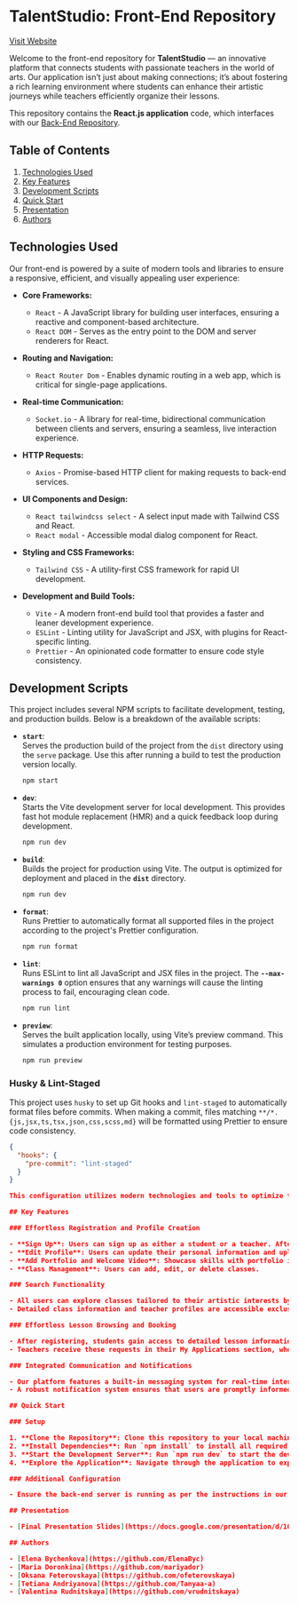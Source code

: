 # TalentStudio: Front-End Repository

[Visit Website](https://gg-pac-team4-front-1.onrender.com)

Welcome to the front-end repository for **TalentStudio** — an innovative platform that connects students with passionate teachers in the world of arts. Our application isn’t just about making connections; it’s about fostering a rich learning environment where students can enhance their artistic journeys while teachers efficiently organize their lessons.

This repository contains the **React.js application** code, which interfaces with our [Back-End Repository](https://github.com/Code-the-Dream-School/gg-pac-team4-back).

## Table of Contents

1. [Technologies Used](#technologies-used)
2. [Key Features](#key-features)
3. [Development Scripts](#development-scripts)
4. [Quick Start](#quick-start)
5. [Presentation](#presentation)
6. [Authors](#authors)

## Technologies Used

Our front-end is powered by a suite of modern tools and libraries to ensure a responsive, efficient, and visually appealing user experience:

- **Core Frameworks:**
  - `React` - A JavaScript library for building user interfaces, ensuring a reactive and component-based architecture.
  - `React DOM` - Serves as the entry point to the DOM and server renderers for React.

- **Routing and Navigation:**
  - `React Router Dom` - Enables dynamic routing in a web app, which is critical for single-page applications.

- **Real-time Communication:**
  - `Socket.io` - A library for real-time, bidirectional communication between clients and servers, ensuring a seamless, live interaction experience.

- **HTTP Requests:**
  - `Axios` - Promise-based HTTP client for making requests to back-end services.

- **UI Components and Design:**
  - `React tailwindcss select` - A select input made with Tailwind CSS and React.
  - `React modal` - Accessible modal dialog component for React.

- **Styling and CSS Frameworks:**
  - `Tailwind CSS` - A utility-first CSS framework for rapid UI development.

- **Development and Build Tools:**
  - `Vite` - A modern front-end build tool that provides a faster and leaner development experience.
  - `ESLint` - Linting utility for JavaScript and JSX, with plugins for React-specific linting.
  - `Prettier` - An opinionated code formatter to ensure code style consistency.

## Development Scripts

This project includes several NPM scripts to facilitate development, testing, and production builds. Below is a breakdown of the available scripts:

- **`start`**:  
  Serves the production build of the project from the `dist` directory using the `serve` package. Use this after running a build to test the production version locally.  
  ```bash
  npm start

- **`dev`**:  
  Starts the Vite development server for local development. This provides fast hot module replacement (HMR) and a quick feedback loop during development. 
  ```bash
  npm run dev

- **`build`**:  
  Builds the project for production using Vite. The output is optimized for deployment and placed in the **`dist`** directory.
  ```bash
  npm run dev

- **`format`**:  
  Runs Prettier to automatically format all supported files in the project according to the project's Prettier configuration.
  ```bash
  npm run format

- **`lint`**:  
  Runs ESLint to lint all JavaScript and JSX files in the project. The **`--max-warnings 0`** option ensures that any warnings will cause the linting process to fail, encouraging clean code.
  ```bash
  npm run lint

- **`preview`**:  
  Serves the built application locally, using Vite’s preview command. This simulates a production environment for testing purposes.
  ```bash
  npm run preview

### Husky & Lint-Staged

This project uses `husky` to set up Git hooks and `lint-staged` to automatically format files before commits. When making a commit, files matching `**/*.{js,jsx,ts,tsx,json,css,scss,md}` will be formatted using Prettier to ensure code consistency.

```json
{
  "hooks": {
    "pre-commit": "lint-staged"
  }
}

This configuration utilizes modern technologies and tools to optimize the development process and boost the application's performance.

## Key Features

### Effortless Registration and Profile Creation

- **Sign Up**: Users can sign up as either a student or a teacher. After completing the registration, they will be redirected to the login page. Upon successful login, users gain full access to the dashboard. In case of a forgotten password, they can request a reset link via email and log in with a newly created password.
- **Edit Profile**: Users can update their personal information and upload their photo.
- **Add Portfolio and Welcome Video**: Showcase skills with portfolio items and an introduction video.
- **Class Management**: Users can add, edit, or delete classes.

### Search Functionality

- All users can explore classes tailored to their artistic interests by browsing categories on the main page or using the search bar with relevant keywords.
- Detailed class information and teacher profiles are accessible exclusively to logged-in users.

### Effortless Lesson Browsing and Booking

- After registering, students gain access to detailed lesson information and can easily request bookings by submitting a simple form.
- Teachers receive these requests in their My Applications section, where they can choose to approve or decline them. Once approved, the lessons are added to the student's profile, allowing them to view and manage all their enrolled classes with ease.

### Integrated Communication and Notifications

- Our platform features a built-in messaging system for real-time interactions between students and teachers.
- A robust notification system ensures that users are promptly informed about class requests, approvals, and other significant updates, facilitating seamless coordination and engagement.

## Quick Start

### Setup

1. **Clone the Repository**: Clone this repository to your local machine.
2. **Install Dependencies**: Run `npm install` to install all required dependencies.
3. **Start the Development Server**: Run `npm run dev` to start the development server on `localhost:5173`.
4. **Explore the Application**: Navigate through the application to explore its features.

### Additional Configuration

- Ensure the back-end server is running as per the instructions in our [Back-End Repository](https://github.com/Code-the-Dream-School/gg-pac-team4-back).

## Presentation

- [Final Presentation Slides](https://docs.google.com/presentation/d/10YtT_JwBUy68j0Cfj-cmbwI22-Gy1HeS8je2AlQ_QJA/edit#slide=id.p2)

## Authors

- [Elena Bychenkova](https://github.com/ElenaByc)
- [Maria Doronkina](https://github.com/mariyador)
- [Oksana Feterovskaya](https://github.com/ofeterovskaya)
- [Tetiana Andriyanova](https://github.com/Tanyaa-a)
- [Valentina Rudnitskaya](https://github.com/vrudnitskaya)
